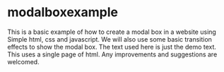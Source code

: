 # modalboxexample
This is a basic example of how to create a modal box in a website using Simple html, css and javascript.
We will also use some basic transition effects to show the modal box.
The text used here is just the demo text.
This uses a single page of html.
Any improvements and suggestions are welcomed.
